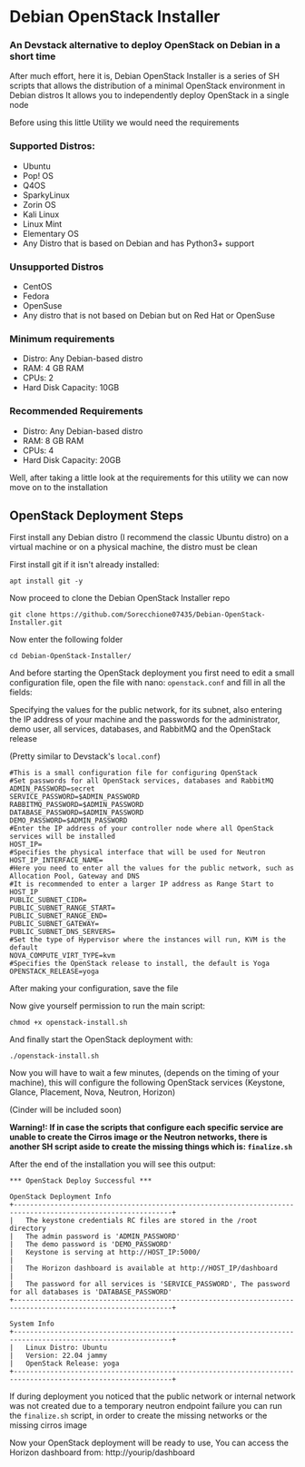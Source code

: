 # Debian OpenStack Installer
### An Devstack alternative to deploy OpenStack on Debian in a short time

After much effort, here it is, Debian OpenStack Installer is a series of SH scripts that allows the distribution of a minimal OpenStack environment in Debian distros
It allows you to independently deploy OpenStack in a single node

Before using this little Utility we would need the requirements

### Supported Distros:
- Ubuntu
- Pop! OS
- Q4OS
- SparkyLinux
- Zorin OS
- Kali Linux
- Linux Mint
- Elementary OS
- Any Distro that is based on Debian and has Python3+ support

### Unsupported Distros
- CentOS
- Fedora
- OpenSuse
- Any distro that is not based on Debian but on Red Hat or OpenSuse

### Minimum requirements
- Distro: Any Debian-based distro
- RAM: 4 GB RAM
- CPUs: 2
- Hard Disk Capacity: 10GB

### Recommended Requirements
- Distro: Any Debian-based distro
- RAM: 8 GB RAM
- CPUs: 4
- Hard Disk Capacity: 20GB

Well, after taking a little look at the requirements for this utility we can now move on to the installation

## OpenStack Deployment Steps

First install any Debian distro (I recommend the classic Ubuntu distro) on a virtual machine or on a physical machine, the distro must be clean

First install git if it isn't already installed:
```
apt install git -y
```

Now proceed to clone the Debian OpenStack Installer repo
```
git clone https://github.com/Sorecchione07435/Debian-OpenStack-Installer.git
```

Now enter the following folder
```
cd Debian-OpenStack-Installer/
```

And before starting the OpenStack deployment you first need to edit a small configuration file, open the file with nano: ```openstack.conf```
and fill in all the fields:

Specifying the values for the public network, for its subnet, also entering the IP address of your machine and the passwords for the administrator, demo user, all services, databases, and RabbitMQ and the OpenStack release

(Pretty similar to Devstack's ```local.conf```)

```
#This is a small configuration file for configuring OpenStack
#Set passwords for all OpenStack services, databases and RabbitMQ
ADMIN_PASSWORD=secret
SERVICE_PASSWORD=$ADMIN_PASSWORD
RABBITMQ_PASSWORD=$ADMIN_PASSWORD
DATABASE_PASSWORD=$ADMIN_PASSWORD
DEMO_PASSWORD=$ADMIN_PASSWORD
#Enter the IP address of your controller node where all OpenStack services will be installed
HOST_IP=
#Specifies the physical interface that will be used for Neutron
HOST_IP_INTERFACE_NAME=
#Here you need to enter all the values for the public network, such as Allocation Pool, Gateway and DNS
#It is recommended to enter a larger IP address as Range Start to HOST_IP
PUBLIC_SUBNET_CIDR=
PUBLIC_SUBNET_RANGE_START=
PUBLIC_SUBNET_RANGE_END=
PUBLIC_SUBNET_GATEWAY=
PUBLIC_SUBNET_DNS_SERVERS=
#Set the type of Hypervisor where the instances will run, KVM is the default
NOVA_COMPUTE_VIRT_TYPE=kvm
#Specifies the OpenStack release to install, the default is Yoga
OPENSTACK_RELEASE=yoga
```
After making your configuration, save the file

Now give yourself permission to run the main script:
```
chmod +x openstack-install.sh
```

And finally start the OpenStack deployment with:
```
./openstack-install.sh
```

Now you will have to wait a few minutes, (depends on the timing of your machine), this will configure the following OpenStack services (Keystone, Glance, Placement, Nova, Neutron, Horizon)

(Cinder will be included soon)

**Warning!: If in case the scripts that configure each specific service are unable to create the Cirros image or the Neutron networks, there is another SH script aside to create the missing things which is: ```finalize.sh```**

After the end of the installation you will see this output:

```
*** OpenStack Deploy Successful ***

OpenStack Deployment Info
+-------------------------------------------------------------------------------------------------------------+
|	The keystone credentials RC files are stored in the /root directory										
|	The admin password is 'ADMIN_PASSWORD'														
|	The demo password is 'DEMO_PASSWORD'															
|	Keystone is serving at http://HOST_IP:5000/												
|																			
|	The Horizon dashboard is available at http://HOST_IP/dashboard										
|																			
|	The password for all services is 'SERVICE_PASSWORD', The password for all databases is 'DATABASE_PASSWORD'	
+-------------------------------------------------------------------------------------------------------------+

System Info
+-------------------------------------------------------------------------------------------------------------+
|	Linux Distro: Ubuntu																
|	Version: 22.04 jammy 																
|	OpenStack Release: yoga																
+-------------------------------------------------------------------------------------------------------------+
```

If during deployment you noticed that the public network or internal network was not created due to a temporary neutron endpoint failure you can run the ```finalize.sh``` script, in order to create the missing networks or the missing cirros image

Now your OpenStack deployment will be ready to use, You can access the Horizon dashboard from: http://yourip/dashboard


